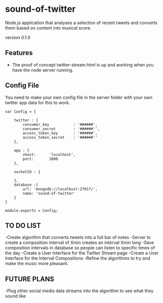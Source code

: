 # sound-of-twitter
Node.js application that analyses a selection of recent tweets and converts them based on content into musical score.

version 0.1.0

## Features
- The proof of concept twitter-stream.html is up and working when you have the node server running.

## Config File
You need to make your own config file in the server folder with your own twitter app data for this to work.

```
var Config = {

    twitter : {
        consumer_key           : '######',
        consumer_secret        : '######'',
        access_token_key       : '######',
        access_token_secret    : '######''
    },

    app : {
        vhost:      'localhost',
        port:       3000
    },

    socketIO : {

    },
    database :{
        url: 'mongodb://localhost:27017/',
        name: 'sound-of-twitter'
    }
}

module.exports = Config;

```

## TO DO LIST
-Create algorithm that converts tweets into a full bar of notes
-Server to create a composition interval of Xmin creates an interval Xmin long
-Save composition intervals in database so people can listen to specific times of the day
-Create a User Interface for the Twitter Stream page
-Create a User Interface for the Interval Compositions
-Refine the algorithms to try and make the music more pleasant.

## FUTURE PLANS
-Plug other social media data streams into the algorithm to see what they sound like
